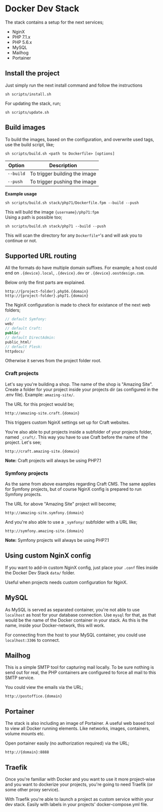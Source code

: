 # Docker Dev Stack

The stack contains a setup for the next services;

- NginX
- PHP 7.1.x
- PHP 5.6.x
- MySQL
- Mailhog
- Portainer

## Install the project

Just simply run the next install command and follow the instructions

```
sh scripts/install.sh
```

For updating the stack, run;

```
sh scripts/update.sh
```

## Build images

To build the images, based on the configuration, and overwrite used tags, use the build script, like;

```
sh scripts/build.sh <path to Dockerfile> [options]
```

Option    | Description
--------- | ------------------------------
`--build` | To trigger building the image
`--push`  | To trigger pushing the image

__Example usage__

```
sh scripts/build.sh stack/php71/Dockerfile.fpm --build --push
```

This will build the image `{username}/php71:fpm`  
Using a path is possible too;

```
sh scripts/build.sh stack/php71 --build --push
```

This will scan the directory for any `Dockerfile*`'s and will ask you to continue or not.

## Supported URL routing

All the formats do have multiple domain suffixes. For example; a host could end
on `.{device}.local`, `.{device}.dev` or `.{device}.oostdesign.com`.

Below only the first parts are explained.

```
http://{project-folder}.php56.{domain}
http://{project-folder}.php71.{domain}
```

The NginX configuration is made to check for existance of the next web folders;

```js
// default Symfony:
web/
// default Craft:
public/
// default DirectAdmin:
public_html/
// default Plesk:
httpdocs/
```

Otherwise it serves from the project folder root.

### Craft projects

Let's say you're building a shop. The name of the shop is "Amazing Site". Create a
folder for your project inside your projects dir (as configured in the .env file).
Example: `amazing-site/`.

The URL for this project would be;

```
http://amazing-site.craft.{domain}
```

This triggers custom NginX settings set up for Craft websites.

You're also able to put projects inside a subfolder of your projects folder, named `_craft/`. This way you have to use Craft before the name of the project. Let's see;

```
http://craft.amazing-site.{domain}
```

__Note:__ Craft projects will always be using PHP7.1

### Symfony projects

As the same from above examples regarding Craft CMS. The same applies for Symfony projects, but of course NginX config is prepared to run Symfony projects.

The URL for above "Amazing Site" project will become;

```
http://amazing-site.symfony.{domain}
```

And you're also able to use a `_symfony/` subfolder with a URL like;

```
http://symfony.amazing-site.{domain}
```

__Note:__ Symfony projects will always be using PHP7.1

## Using custom NginX config

If you want to add-in custom NginX config, just place your `.conf` files inside the Docker Dev Stack `data/` folder.

Useful when projects needs custom configuration for NginX.

## MySQL

As MySQL is served as separated container, you're not able to use `localhost` as host for your database connection. Use `mysql` for that, as that would be the name of the Docker container in your stack. As this is the name, inside your Docker-network, this will work.

For connecting from the host to your MySQL container, you could use `localhost:3306` to connect.

## Mailhog

This is a simple SMTP tool for capturing mail locally. To be sure nothing is send out for real, the PHP containers are configured to force all mail to this SMTP service.

You could view the emails via the URL;

```
http://postoffice.{domain}
```

## Portainer

The stack is also including an image of Portainer. A useful web based tool to view all Docker running elements. Like networks, images, containers, volume mounts etc.

Open portainer easily (no authorization required) via the URL;

```
http://{domain}:8888
```

## Traefik

Once you're familiar with Docker and you want to use it more project-wise and you want to dockerize your projects, you're going to need Traefik (or some other proxy service).

With Traefik you're able to launch a project as custom service within your dev stack. Easily with labels in your projects' docker-compose.yml file.
